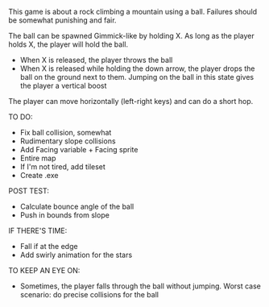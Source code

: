 This game is about a rock climbing a mountain using a ball. Failures should be somewhat punishing and fair.

The ball can be spawned Gimmick-like by holding X. As long as the player holds X, the player will hold the ball.
- When X is released, the player throws the ball
- When X is released while holding the down arrow, the player drops the ball on the ground next to them. Jumping on the ball in this state gives the player a vertical boost

The player can move horizontally (left-right keys) and can do a short hop.

TO DO:
- Fix ball collision, somewhat
- Rudimentary slope collisions
- Add Facing variable + Facing sprite
- Entire map
- If I'm not tired, add tileset
- Create .exe

POST TEST:
- Calculate bounce angle of the ball
- Push in bounds from slope

IF THERE'S TIME:
- Fall if at the edge
- Add swirly animation for the stars


TO KEEP AN EYE ON:
- Sometimes, the player falls through the ball without jumping. Worst case scenario: do precise collisions for the ball